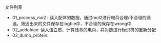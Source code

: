 文件列表
- 01_process_mo2 : 读入配体的数据，通过mol2进行电荷合理/不合理的筛选，筛选出来的文件保存在logfile中，不合理的保存在wrong中
- 02_addchian: 读入蛋白质，计算残基的电荷，并对链进行标识符的重新分配
- 02_dump_protein: